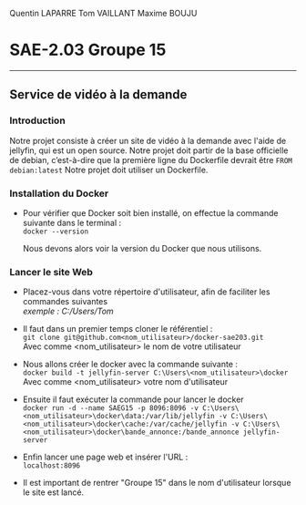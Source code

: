 Quentin LAPARRE
Tom VAILLANT
Maxime BOUJU


# SAE-2.03                                                                                                           Groupe 15
------------------------------------------------------------------------------------------------------------------------------
## Service de vidéo à la demande
### Introduction

Notre projet consiste à créer un site de vidéo à la demande avec l'aide de jellyfin, qui est un open source.
Notre projet doit partir de la base officielle de debian, c’est-à-dire que la première ligne du Dockerfile devrait être ` FROM debian:latest `
Notre projet doit utiliser un Dockerfile.

### Installation du Docker  

* Pour vérifier que Docker soit bien installé, on effectue la commande suivante dans le terminal :  
` docker --version `  
  
  Nous devons alors voir la version du Docker que nous utilisons.  
  
### Lancer le site Web  

* Placez-vous dans votre répertoire d'utilisateur, afin de faciliter les commandes suivantes   
*exemple : C:/Users/Tom*

* Il faut dans un premier temps cloner le référentiel :  
` git clone git@github.com<nom_utilisateur>/docker-sae203.git `  
Avec comme <nom_utilisateur> le nom de votre utilisateur  
  
* Nous allons créer le docker avec la commande suivante :  
` docker build -t jellyfin-server C:\Users\<nom_utilisateur>\docker `  
Avec comme <nom_utilisateur> votre nom d'utilisateur  
  
* Ensuite il faut exécuter la commande pour lancer le docker  
` docker run -d --name SAEG15 -p 8096:8096 -v C:\Users\<nom_utilisateur>\docker\data:/var/lib/jellyfin -v C:\Users\<nom_utilisateur>\docker\cache:/var/cache/jellyfin -v C:\Users\<nom_utilisateur>\docker\bande_annonce:/bande_annonce jellyfin-server `  
  
* Enfin lancer une page web et insérer l'URL :   
  ` localhost:8096 `
  
* Il est important de rentrer "Groupe 15" dans le nom d'utilisateur lorsque le site est lancé.
